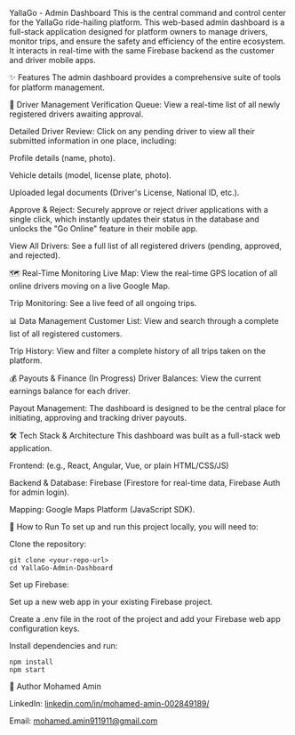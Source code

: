 YallaGo - Admin Dashboard
This is the central command and control center for the YallaGo ride-hailing platform. This web-based admin dashboard is a full-stack application designed for platform owners to manage drivers, monitor trips, and ensure the safety and efficiency of the entire ecosystem. It interacts in real-time with the same Firebase backend as the customer and driver mobile apps.

✨ Features
The admin dashboard provides a comprehensive suite of tools for platform management.

🔑 Driver Management
Verification Queue: View a real-time list of all newly registered drivers awaiting approval.

Detailed Driver Review: Click on any pending driver to view all their submitted information in one place, including:

Profile details (name, photo).

Vehicle details (model, license plate, photo).

Uploaded legal documents (Driver's License, National ID, etc.).

Approve & Reject: Securely approve or reject driver applications with a single click, which instantly updates their status in the database and unlocks the "Go Online" feature in their mobile app.

View All Drivers: See a full list of all registered drivers (pending, approved, and rejected).

🗺️ Real-Time Monitoring
Live Map: View the real-time GPS location of all online drivers moving on a live Google Map.

Trip Monitoring: See a live feed of all ongoing trips.


📊 Data Management
Customer List: View and search through a complete list of all registered customers.

Trip History: View and filter a complete history of all trips taken on the platform.


💰 Payouts & Finance (In Progress)
Driver Balances: View the current earnings balance for each driver.

Payout Management: The dashboard is designed to be the central place for initiating, approving and tracking driver payouts.


🛠️ Tech Stack & Architecture
This dashboard was built as a full-stack web application.

Frontend: (e.g., React, Angular, Vue, or plain HTML/CSS/JS)

Backend & Database: Firebase (Firestore for real-time data, Firebase Auth for admin login).

Mapping: Google Maps Platform (JavaScript SDK).


🚀 How to Run
To set up and run this project locally, you will need to:

Clone the repository:

```
git clone <your-repo-url>
cd YallaGo-Admin-Dashboard
```


Set up Firebase:

Set up a new web app in your existing Firebase project.

Create a .env file in the root of the project and add your Firebase web app configuration keys.

Install dependencies and run:

```
npm install
npm start
```


👤 Author
Mohamed Amin

LinkedIn: [linkedin.com/in/mohamed-amin-002849189/](url)

Email: mohamed.amin911911@gmail.com